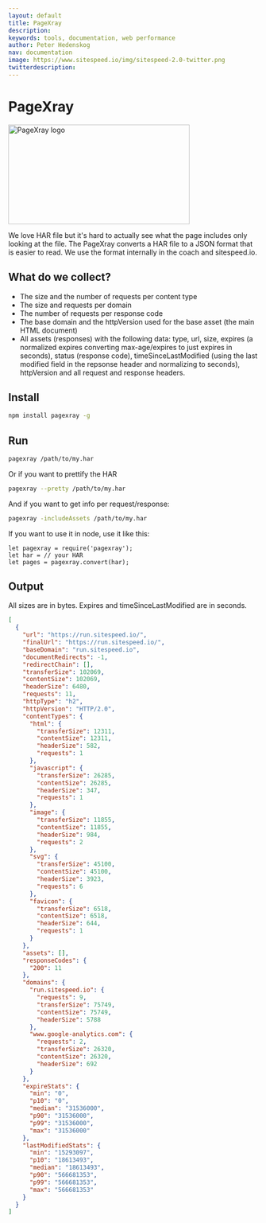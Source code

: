 ```yaml
---
layout: default
title: PageXray
description:
keywords: tools, documentation, web performance
author: Peter Hedenskog
nav: documentation
image: https://www.sitespeed.io/img/sitespeed-2.0-twitter.png
twitterdescription:
---
```

# PageXray

<img src="{{site.baseurl}}/img/logos/pagexray.png" class="pull-right img-big" alt="PageXray logo" width="365" height="200">

We love HAR file but it's hard to actually see what the page includes only looking at the file. The PageXray converts a HAR file to a JSON format that is easier to read. We use the format internally in the coach and sitespeed.io.

## What do we collect?

 * The size and the number of requests per content type
 * The size and requests per domain
 * The number of requests per response code
 * The base domain and the httpVersion used for the base asset (the main HTML document)
 * All assets (responses) with the following data: type, url, size, expires (a normalized expires converting max-age/expires to just expires in seconds), status (response code), timeSinceLastModified (using the last modified field in the repsonse header and normalizing to seconds), httpVersion and all request and response headers.

## Install

```bash
npm install pagexray -g
```

## Run

```bash
pagexray /path/to/my.har
```

Or if you want to prettify the HAR

```bash
pagexray --pretty /path/to/my.har
```
And if you want to get info per request/response:

```bash
pagexray -includeAssets /path/to/my.har
```

If you want to use it in node, use it like this:

```node
let pagexray = require('pagexray');
let har = // your HAR
let pages = pagexray.convert(har);
```
## Output
All sizes are in bytes. Expires and timeSinceLastModified are in seconds.

```json
[
  {
    "url": "https://run.sitespeed.io/",
    "finalUrl": "https://run.sitespeed.io/",
    "baseDomain": "run.sitespeed.io",
    "documentRedirects": -1,
    "redirectChain": [],
    "transferSize": 102069,
    "contentSize": 102069,
    "headerSize": 6480,
    "requests": 11,
    "httpType": "h2",
    "httpVersion": "HTTP/2.0",
    "contentTypes": {
      "html": {
        "transferSize": 12311,
        "contentSize": 12311,
        "headerSize": 582,
        "requests": 1
      },
      "javascript": {
        "transferSize": 26285,
        "contentSize": 26285,
        "headerSize": 347,
        "requests": 1
      },
      "image": {
        "transferSize": 11855,
        "contentSize": 11855,
        "headerSize": 984,
        "requests": 2
      },
      "svg": {
        "transferSize": 45100,
        "contentSize": 45100,
        "headerSize": 3923,
        "requests": 6
      },
      "favicon": {
        "transferSize": 6518,
        "contentSize": 6518,
        "headerSize": 644,
        "requests": 1
      }
    },
    "assets": [],
    "responseCodes": {
      "200": 11
    },
    "domains": {
      "run.sitespeed.io": {
        "requests": 9,
        "transferSize": 75749,
        "contentSize": 75749,
        "headerSize": 5788
      },
      "www.google-analytics.com": {
        "requests": 2,
        "transferSize": 26320,
        "contentSize": 26320,
        "headerSize": 692
      }
    },
    "expireStats": {
      "min": "0",
      "p10": "0",
      "median": "31536000",
      "p90": "31536000",
      "p99": "31536000",
      "max": "31536000"
    },
    "lastModifiedStats": {
      "min": "15293097",
      "p10": "18613493",
      "median": "18613493",
      "p90": "566681353",
      "p99": "566681353",
      "max": "566681353"
    }
  }
]

```
